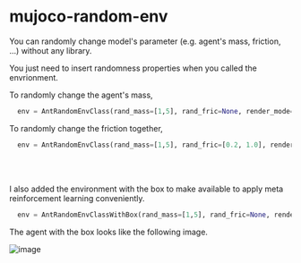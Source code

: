 # mujoco-random-env

You can randomly change model's parameter (e.g. agent's mass, friction, ...) without any library. 

You just need to insert randomness properties when you called the envrionment.

To randomly change the agent's mass,
```python
  env = AntRandomEnvClass(rand_mass=[1,5], rand_fric=None, render_mode=None,VERBOSE=True)
```
To randomly change the friction together,
```python
  env = AntRandomEnvClass(rand_mass=[1,5], rand_fric=[0.2, 1.0], render_mode=None,VERBOSE=True)
```

</br></br>

I also added the environment with the box to make available to apply meta reinforcement learning conveniently.
```python
  env = AntRandomEnvClassWithBox(rand_mass=[1,5], rand_fric=None, render_mode=None,VERBOSE=True)
```
The agent with the box looks like the following image.

![image](https://user-images.githubusercontent.com/77337434/193408761-a772c2a1-71f1-4ab5-b2ca-0e377bc21a76.png)
